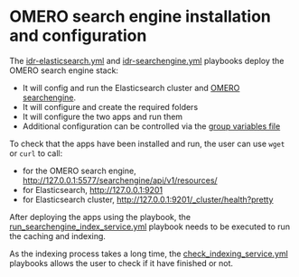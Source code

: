 OMERO search engine installation and configuration
==================================================

The [idr-elasticsearch.yml](../ansible/idr-elasticsearch.yml) and [idr-searchengine.yml](../ansible/idr-searchengine.yml) playbooks deploy the OMERO
search engine stack:

*   It will config and run the Elasticsearch cluster and [OMERO searchengine](https://github.com/ome/omero_search_engine).     
*   It will configure and create the required folders
*   It will configure the two apps and run them
*   Additional configuration can be controlled via the
    [group variables file](../ansible/groups_vars/searchengine-hosts.yml)

To check that the apps have been installed and run, the user can use `wget` or `curl` to call:

  * for the OMERO search engine, http://127.0.0.1:5577/searchengine/api/v1/resources/
  * for Elasticsearch, http://127.0.0.1:9201
  * for Elasticsearch cluster, http://127.0.0.1:9201/_cluster/health?pretty

After deploying the apps using the playbook, the
[run_searchengine_index_service.yml](../ansible/run_searchengine_index_service.yml)
playbook needs to be executed to run the caching and indexing.

As the indexing process takes a long time, the [check_indexing_service.yml](../ansible/check_indexing_service.yml)
playbooks allows the user to check if it have finished or not.
